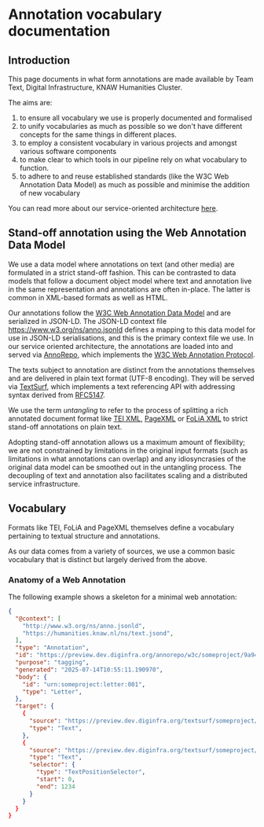# Annotation vocabulary documentation

## Introduction

This page documents in what form annotations are made available by Team Text,
Digital Infrastructure, KNAW Humanities Cluster.

The aims are:

1. to ensure all vocabulary we use is properly documented and formalised
2. to unify vocabularies as much as possible so we don't have different concepts for the same things in different places.
3. to employ a consistent vocabulary in various projects and amongst various software components
4. to make clear to which tools in our pipeline rely on what vocabulary to function.
5. to adhere to and reuse established standards (like the W3C Web Annotation Data Model) as much as possible and minimise the addition of new vocabulary 

You can read more about our service-oriented architecture
[here](https://documentatie.di.huc.knaw.nl/teams/text/architecture/).

## Stand-off annotation using the Web Annotation Data Model

We use a data model where annotations on text (and other media) are formulated
in a strict stand-off fashion. This can be contrasted to data models that
follow a document object model where text and annotation live in the same
representation and annotations are often in-place. The latter is common in
XML-based formats as well as HTML.

Our annotations follow the [W3C Web Annotation Data
Model](https://www.w3.org/TR/annotation-model/) and are serialized in JSON-LD.
The JSON-LD context file <https://www.w3.org/ns/anno.jsonld> defines a mapping
to this data model for use in JSON-LD serialisations, and this is the primary
context file we use. In our service oriented architecture, the annotations are
loaded into and served via [AnnoRepo](https://github.com/knaw-huc/annorepo),
which implements the [W3C Web Annotation
Protocol](https://www.w3.org/TR/annotation-protocol/).

The texts subject to annotation are distinct from the annotations themselves
and are delivered in plain text format (UTF-8 encoding). They will be served
via [TextSurf](https://github.com/knaw-huc/textsurf), which implements a text
referencing API with addressing syntax derived from
[RFC5147](https://www.rfc-editor.org/rfc/rfc5147.txt).

We use the term *untangling* to refer to the process of splitting a rich
annotated document format like [TEI
XML](https://tei-c.org/release/doc/tei-p5-doc/en/html/index.html),
[PageXML](https://github.com/PRImA-Research-Lab/PAGE-XML) or [FoLiA
XML](https://proycon.github.io/folia/) to strict stand-off annotations on plain
text.

Adopting stand-off annotation allows us a maximum amount of flexibility; we are
not constrained by limitations in the original input formats (such as
limitations in what annotations can overlap) and any idiosyncrasies of the
original data model can be smoothed out in the untangling process. The
decoupling of text and annotation also facilitates scaling and a distributed
service infrastructure.

## Vocabulary

Formats like TEI, FoLiA and PageXML themselves define a vocabulary pertaining to textual structure and annotations.

As our data comes from a variety of sources, we use a common basic vocabulary
that is distinct but largely derived from the above.

### Anatomy of a Web Annotation

The following example shows a skeleton for a minimal web annotation:

```json
{
  "@context": [
    "http://www.w3.org/ns/anno.jsonld",
    "https://humanities.knaw.nl/ns/text.jsond",
  ],
  "type": "Annotation",
  "id": "https://preview.dev.diginfra.org/annorepo/w3c/someproject/9a9422f7-f796-4c4a-afe8-f94579f36c81",
  "purpose": "tagging",
  "generated": "2025-07-14T10:55:11.190970",
  "body": {
    "id": "urn:someproject:letter:001",
    "type": "Letter",
  },
  "target": {
    {
      "source": "https://preview.dev.diginfra.org/textsurf/someproject/001.txt?char=0,1234",
      "type": "Text",
    },
    {
      "source": "https://preview.dev.diginfra.org/textsurf/someproject/001.txt",
      "type": "Text",
      "selector": {
        "type": "TextPositionSelector",
        "start": 0,
        "end": 1234
      }
    }
  }
}
```

